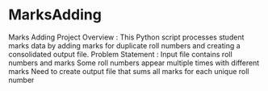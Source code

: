 # MarksAdding
Marks Adding Project
Overview :
This Python script processes student marks data by adding marks for duplicate roll numbers and creating a consolidated output file.
Problem Statement :
Input file contains roll numbers and marks
Some roll numbers appear multiple times with different marks
Need to create output file that sums all marks for each unique roll number
